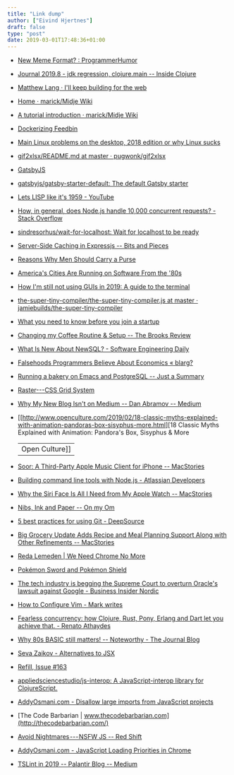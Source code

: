 ```yaml
---
title: "Link dump"
author: ["Eivind Hjertnes"]
draft: false
type: "post"
date: 2019-03-01T17:48:36+01:00
---
```


-   [New
    Meme Format? : ProgrammerHumor](https://www.reddit.com/r/ProgrammerHumor/comments/atak5w/new%5Fmeme%5Fformat/)
-   [Journal 2019.8 - jdk
    regression, clojure.main -- Inside Clojure](http://insideclojure.org/2019/02/22/journal/)
-   [Matthew
    Lang · I'll keep building for the web](https://mattisms.blog/2019/02/22/ill-keep-building.html)
-   [Home · marick/Midje Wiki](https://github.com/marick/Midje/wiki)
-   [A
    tutorial introduction · marick/Midje Wiki](https://github.com/marick/Midje/wiki/A-tutorial-introduction)
-   [Dockerizing
    Feedbin](https://www.rachsharp.co.uk/dockerizing-feedbin/)
-   [Main
    Linux problems on the desktop, 2018 edition or why Linux sucks](https://itvision.altervista.org/why.linux.is.not.ready.for.the.desktop.current.html)
-   [gif2xlsx/README.md
    at master · pugwonk/gif2xlsx](https://github.com/pugwonk/gif2xlsx/blob/master/README.md)
-   [GatsbyJS](https://www.gatsbyjs.org/)
-   [gatsbyjs/gatsby-starter-default:
    The default Gatsby starter](https://github.com/gatsbyjs/gatsby-starter-default)
-   [Lets LISP like it's
    1959 - YouTube](https://www.youtube.com/watch?v=hGY3uBHVVr4)
-   [How,
    in general, does Node.js handle 10,000 concurrent requests? - Stack
    Overflow](https://stackoverflow.com/questions/34855352/how-in-general-does-node-js-handle-10-000-concurrent-requests)
-   [sindresorhus/wait-for-localhost:
    Wait for localhost to be ready](https://github.com/sindresorhus/wait-for-localhost)
-   [Server-Side
    Caching in Expressjs -- Bits and Pieces](https://blog.bitsrc.io/server-side-caching-in-expressjs-24038daec102)
-   [Reasons
    Why Men Should Carry a Purse](https://thriveglobal.com/stories/reasons-why-men-should-carry-a-purse/)
-   [America's
    Cities Are Running on Software From the '80s](https://www.bloombergquint.com/technology/america-s-cities-are-running-on-software-from-the-80s)
-   [How I'm
    still not using GUIs in 2019: A guide to the terminal](https://lucasfcosta.com/2019/02/10/terminal-guide-2019.html)
-   [the-super-tiny-compiler/the-super-tiny-compiler.js
    at master · jamiebuilds/the-super-tiny-compiler](https://github.com/jamiebuilds/the-super-tiny-compiler/blob/master/the-super-tiny-compiler.js)
-   [What
    you need to know before you join a startup](https://reading.supply/@alexatnear/what-you-need-to-know-before-you-join-a-start-up-MVjDHG)
-   [Changing
    my Coffee Routine & Setup -- The Brooks Review](https://brooksreview.net/2019/02/changing-my-coffee-routine-setup/)
-   [What
    Is New About NewSQL? - Software Engineering Daily](https://softwareengineeringdaily.com/2019/02/24/what-is-new-about-newsql/)
-   [Falsehoods
    Programmers Believe About Economics « blarg?](http://exple.tive.org/blarg/2016/09/22/falsehoods-programmers-believe-about-economics/)
-   [Running a bakery
    on Emacs and PostgreSQL -- Just a Summary](https://bofh.org.uk/2019/02/25/baking-with-emacs/)
-   [Raster---CSS Grid System](https://rsms.me/raster/)
-   [Why
    My New Blog Isn't on Medium -- Dan Abramov -- Medium](https://medium.com/@dan%5Fabramov/why-my-new-blog-isnt-on-medium-3b280282fbae)
-   [[<http://www.openculture.com/2019/02/18-classic-myths-explained-with-animation-pandoras-box-sisyphus-more.html>][18
    Classic Myths Explained with Animation: Pandora's Box, Sisyphus & More

    |                |
    |----------------|
    | Open Culture]] |
-   [Soor:
    A Third-Party Apple Music Client for iPhone -- MacStories](https://www.macstories.net/reviews/soor-a-third-party-apple-music-client-for-iphone/)
-   [Building
    command line tools with Node.js - Atlassian Developers](https://developer.atlassian.com/blog/2015/11/scripting-with-node/)
-   [Why
    the Siri Face Is All I Need from My Apple Watch -- MacStories](https://www.macstories.net/stories/why-the-siri-face-is-all-i-need-from-my-apple-watch/)
-   [Nibs, Ink and Paper --
    On my Om](https://om.co/2019/02/26/nibs-ink-and-paper/)
-   [5 best practices for
    using Git - DeepSource](https://deepsource.io/blog/git-best-practices/)
-   [Big
    Grocery Update Adds Recipe and Meal Planning Support Along with Other
    Refinements -- MacStories](https://www.macstories.net/reviews/big-grocery-update-adds-recipe-and-meal-planning-support-along-with-other-refinements/)
-   [Reda
    Lemeden | We Need Chrome No More](https://redalemeden.com/blog/2019/we-need-chrome-no-more)
-   [Pokémon Sword and Pokémon
    Shield](https://swordshield.pokemon.com/en-us/)
-   [The
    tech industry is begging the Supreme Court to overturn Oracle's
    lawsuit against Google - Business Insider Nordic](https://nordic.businessinsider.com/oracle-google-supreme-court-java-android-2019-2/)
-   [How to
    Configure Vim - Mark writes](https://mdhughes.tech/2019/02/25/how-to-configure-vim/)
-   [Fearless
    concurrency: how Clojure, Rust, Pony, Erlang and Dart let you achieve
    that. - Renato Athaydes](https://sites.google.com/a/athaydes.com/renato-athaydes/posts/fearlessconcurrencyhowclojurerustponyerlanganddartletyouachievethat)
-   [Why
    80s BASIC still matters! -- Noteworthy - The Journal Blog](https://blog.usejournal.com/why-80s-basic-still-matters-1c17de5768fa)
-   [Seva
    Zaikov - Alternatives to JSX](https://blog.bloomca.me/2019/02/23/alternatives-to-jsx.html)
-   [Refill,
    Issue #163](https://mailchi.mp/penaddict/refill-issue-1764141?e=091a34474e)
-   [appliedsciencestudio/js-interop:
    A JavaScript-interop library for ClojureScript.](https://github.com/appliedsciencestudio/js-interop)
-   [AddyOsmani.com -
    Disallow large imports from JavaScript projects](https://addyosmani.com/blog/disallow-imports/)
-   [The Code Barbarian |
    www.thecodebarbarian.com](http://thecodebarbarian.com/)
-   [Avoid
    Nightmares --- NSFW JS -- Red Shift](https://shift.infinite.red/avoid-nightmares-nsfw-js-ab7b176978b1)
-   [AddyOsmani.com -
    JavaScript Loading Priorities in Chrome](https://addyosmani.com/blog/script-priorities/)
-   [TSLint in
    2019 -- Palantir Blog -- Medium](https://medium.com/palantir/tslint-in-2019-1a144c2317a9)
